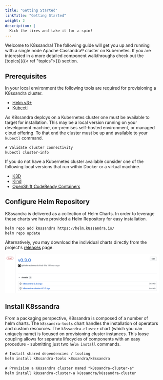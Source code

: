 ```yaml
---
title: "Getting Started"
linkTitle: "Getting Started"
weight: 2
description: |
  Kick the tires and take it for a spin!
---
```


Welcome to K8ssandra! The following guide will get you up and running with a single node Apache Cassandra&reg; cluster on Kubernetes. If you are interested in a more detailed component walkthroughs check out the [topics]({{< ref "topics">}}) section.

## Prerequisites

In your local environment the following tools are required for provisioning a K8ssandra cluster.

* [Helm v3+](https://helm.sh/docs/intro/install/)
* [Kubectl](https://kubernetes.io/docs/tasks/tools/install-kubectl/)

As K8ssandra deploys on a Kubernetes cluster one must be available to target for installation. This may be a local version running on your development machine, on-premises self-hosted environment, or managed cloud offering. To that end the cluster must be up and available to your `kubectl` command.

```console
# Validate cluster connectivity
kubectl cluster-info
```

If you do not have a Kubernetes cluster available consider one of the following local versions that run within Docker or a virtual machine.

* [K3D](https://k3d.io/)
* [Kind](https://kind.sigs.k8s.io/)
* [OpenShift CodeReady Containers](https://developers.redhat.com/products/codeready-containers/overview)

## Configure Helm Repository

K8ssandra is delivered as a collection of Helm Charts. In order to leverage these charts we have provided a Helm Repository for easy installation. 

```console
helm repo add k8ssandra https://helm.k8ssandra.io/
helm repo update
```

Alternatively, you may download the individual charts directly from the project's [releases](https://github.com/k8ssandra/k8ssandra/releases) page.

![K8ssandra Releases](helm-packages3.png)

## Install K8ssandra

From a packaging perspective, K8ssandra is composed of a number of helm charts. The `k8ssandra-tools` chart handles the installation of operators and custom resources. The `k8ssandra-cluster` chart (which you can uniquely name) is focused on provisioning cluster instances. This loose coupling allows for separate lifecycles of components with an easy procedure - submitting just two `helm install` commands.

```console
# Install shared dependencies / tooling
helm install k8ssandra-tools k8ssandra/k8ssandra

# Provision a K8ssandra cluster named "k8ssandra-cluster-a"
helm install k8ssandra-cluster-a k8ssandra/k8ssandra-cluster
```
